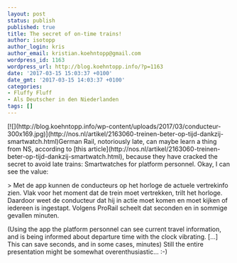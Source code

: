 ```yaml
---
layout: post
status: publish
published: true
title: The secret of on-time trains!
author: isotopp
author_login: kris
author_email: kristian.koehntopp@gmail.com
wordpress_id: 1163
wordpress_url: http://blog.koehntopp.info/?p=1163
date: '2017-03-15 15:03:37 +0100'
date_gmt: '2017-03-15 14:03:37 +0100'
categories:
- Fluffy Fluff
- Als Deutscher in den Niederlanden
tags: []
---
```

<p>[![](http://blog.koehntopp.info/wp-content/uploads/2017/03/conducteur-300x169.jpg)](http://nos.nl/artikel/2163060-treinen-beter-op-tijd-dankzij-smartwatch.html)German Rail, notoriously late, can maybe learn a thing from NS, according to [this article](http://nos.nl/artikel/2163060-treinen-beter-op-tijd-dankzij-smartwatch.html), because they have cracked the secret to avoid late trains: Smartwatches for platform personnel.<!--more--> Okay, I can see the value: </p>
<p>> Met de app kunnen de conducteurs op het horloge de&nbsp;actuele vertrekinfo zien. Vlak voor het&nbsp;moment dat de trein moet vertrekken, trilt het&nbsp;horloge. Daardoor weet&nbsp;de conducteur dat hij in actie moet komen en moet kijken of iedereen is ingestapt. Volgens ProRail&nbsp;scheelt dat seconden en in sommige gevallen minuten.</p>
<p> (Using the app the platform personnel can see current travel information, and is being informed about departure time with the clock vibrating. [...] This can save seconds, and in some cases, minutes) Still the entire presentation might be somewhat overenthusiastic... :-)</p>
